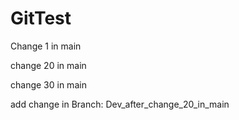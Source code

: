 # GitTest

Change 1 in main

change 20 in main

change 30 in main


add change in Branch: Dev_after_change_20_in_main